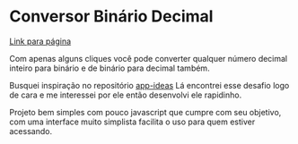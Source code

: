 # Conversor Binário Decimal

[Link para página](https://andrierlison.github.io/conversor_binario_decimal/)

Com apenas alguns cliques você pode converter qualquer número decimal inteiro para binário e de binário para decimal também.

Busquei inspiração no repositório [app-ideas](https://github.com/florinpop17/app-ideas) Lá encontrei esse desafio logo de cara e me interessei por ele então desenvolvi ele rapidinho.

Projeto bem simples com pouco javascript que cumpre com seu objetivo, com uma interface muito simplista facilita o uso para quem estiver acessando.
